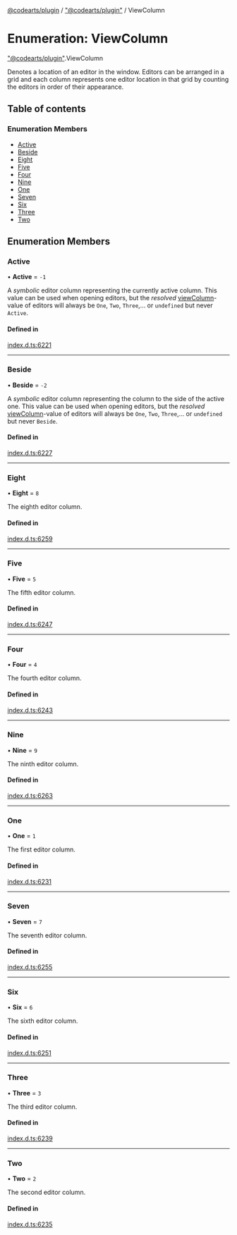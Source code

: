 [@codearts/plugin](../README.md) / ["@codearts/plugin"](../modules/_codearts_plugin_.md) / ViewColumn

# Enumeration: ViewColumn

["@codearts/plugin"](../modules/_codearts_plugin_.md).ViewColumn

Denotes a location of an editor in the window. Editors can be arranged in a grid
and each column represents one editor location in that grid by counting the editors
in order of their appearance.

## Table of contents

### Enumeration Members

- [Active](codearts_plugin_.ViewColumn.md#active)
- [Beside](codearts_plugin_.ViewColumn.md#beside)
- [Eight](codearts_plugin_.ViewColumn.md#eight)
- [Five](codearts_plugin_.ViewColumn.md#five)
- [Four](codearts_plugin_.ViewColumn.md#four)
- [Nine](codearts_plugin_.ViewColumn.md#nine)
- [One](codearts_plugin_.ViewColumn.md#one)
- [Seven](codearts_plugin_.ViewColumn.md#seven)
- [Six](codearts_plugin_.ViewColumn.md#six)
- [Three](codearts_plugin_.ViewColumn.md#three)
- [Two](codearts_plugin_.ViewColumn.md#two)

## Enumeration Members

### Active

• **Active** = ``-1``

A *symbolic* editor column representing the currently active column. This value
can be used when opening editors, but the *resolved* [viewColumn](../interfaces/codearts_plugin_.TextEditor.md#viewcolumn)-value
of editors will always be `One`, `Two`, `Three`,... or `undefined` but never `Active`.

#### Defined in

[index.d.ts:6221](https://github.com/xyz-fish/cloudide-plugin-api/blob/9927cd6/index.d.ts#L6221)

___

### Beside

• **Beside** = ``-2``

A *symbolic* editor column representing the column to the side of the active one. This value
can be used when opening editors, but the *resolved* [viewColumn](../interfaces/codearts_plugin_.TextEditor.md#viewcolumn)-value
of editors will always be `One`, `Two`, `Three`,... or `undefined` but never `Beside`.

#### Defined in

[index.d.ts:6227](https://github.com/xyz-fish/cloudide-plugin-api/blob/9927cd6/index.d.ts#L6227)

___

### Eight

• **Eight** = ``8``

The eighth editor column.

#### Defined in

[index.d.ts:6259](https://github.com/xyz-fish/cloudide-plugin-api/blob/9927cd6/index.d.ts#L6259)

___

### Five

• **Five** = ``5``

The fifth editor column.

#### Defined in

[index.d.ts:6247](https://github.com/xyz-fish/cloudide-plugin-api/blob/9927cd6/index.d.ts#L6247)

___

### Four

• **Four** = ``4``

The fourth editor column.

#### Defined in

[index.d.ts:6243](https://github.com/xyz-fish/cloudide-plugin-api/blob/9927cd6/index.d.ts#L6243)

___

### Nine

• **Nine** = ``9``

The ninth editor column.

#### Defined in

[index.d.ts:6263](https://github.com/xyz-fish/cloudide-plugin-api/blob/9927cd6/index.d.ts#L6263)

___

### One

• **One** = ``1``

The first editor column.

#### Defined in

[index.d.ts:6231](https://github.com/xyz-fish/cloudide-plugin-api/blob/9927cd6/index.d.ts#L6231)

___

### Seven

• **Seven** = ``7``

The seventh editor column.

#### Defined in

[index.d.ts:6255](https://github.com/xyz-fish/cloudide-plugin-api/blob/9927cd6/index.d.ts#L6255)

___

### Six

• **Six** = ``6``

The sixth editor column.

#### Defined in

[index.d.ts:6251](https://github.com/xyz-fish/cloudide-plugin-api/blob/9927cd6/index.d.ts#L6251)

___

### Three

• **Three** = ``3``

The third editor column.

#### Defined in

[index.d.ts:6239](https://github.com/xyz-fish/cloudide-plugin-api/blob/9927cd6/index.d.ts#L6239)

___

### Two

• **Two** = ``2``

The second editor column.

#### Defined in

[index.d.ts:6235](https://github.com/xyz-fish/cloudide-plugin-api/blob/9927cd6/index.d.ts#L6235)
